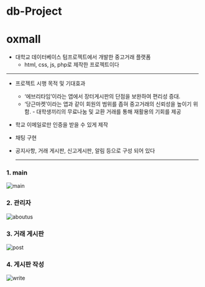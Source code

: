 # db-Project
# oxmall
* 대학교 데이터베이스 텀프로젝트에서 개발한 중고거래 플랫폼
  * html, css, js, php로 제작한 프로젝트이다
***
* 프로젝트 시행 목적 및 기대효과
  * ‘에브리타임’이라는 앱에서 장터게시판의 단점을 보완하여 편리성 증대.
  * ‘당근마켓’이라는 앱과 같이 회원의 범위를 좁혀 중고거래의 신뢰성을 높이기 위함. - 대학생끼리의 무료나눔 및 교환 거래를 통해 재활용의 기회를 제공

* 학교 이메일로만 인증을 받을 수 있게 제작
* 채팅 구현
* 공지사항, 거래 게시판, 신고게시판, 알림 등으로 구성 되어 있다
  ***
### 1. main 
![main](https://github.com/jeheeu/db-Project/assets/88657670/c4cd9d6f-04ca-4049-b6cb-52ebda4fcad8)
### 2. 관리자
![aboutus](https://github.com/jeheeu/db-Project/assets/88657670/b2168904-b0ac-4075-b193-f8596b0150f9)
### 3. 거래 게시판
![post](https://github.com/jeheeu/db-Project/assets/88657670/b7db4529-fc9c-4ba5-9c13-9699daf8ffe1)
### 4. 게시판 작성
![write](https://github.com/jeheeu/db-Project/assets/88657670/bce5357d-76dd-4b94-b332-89624625bd0d)
